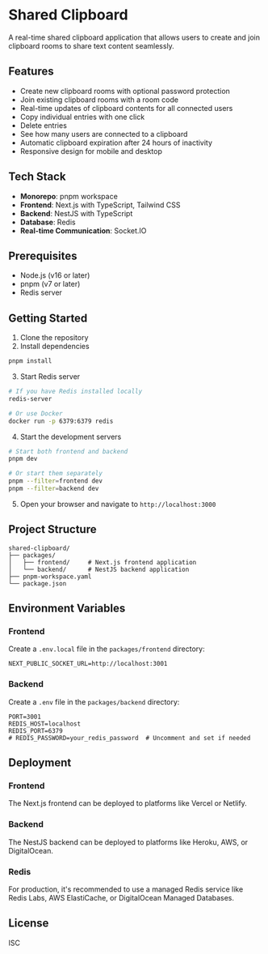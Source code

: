 # Shared Clipboard

A real-time shared clipboard application that allows users to create and join clipboard rooms to share text content seamlessly.

## Features

- Create new clipboard rooms with optional password protection
- Join existing clipboard rooms with a room code
- Real-time updates of clipboard contents for all connected users
- Copy individual entries with one click
- Delete entries
- See how many users are connected to a clipboard
- Automatic clipboard expiration after 24 hours of inactivity
- Responsive design for mobile and desktop

## Tech Stack

- **Monorepo**: pnpm workspace
- **Frontend**: Next.js with TypeScript, Tailwind CSS
- **Backend**: NestJS with TypeScript
- **Database**: Redis
- **Real-time Communication**: Socket.IO

## Prerequisites

- Node.js (v16 or later)
- pnpm (v7 or later)
- Redis server

## Getting Started

1. Clone the repository
2. Install dependencies
```bash
pnpm install
```

3. Start Redis server
```bash
# If you have Redis installed locally
redis-server

# Or use Docker
docker run -p 6379:6379 redis
```

4. Start the development servers
```bash
# Start both frontend and backend
pnpm dev

# Or start them separately
pnpm --filter=frontend dev
pnpm --filter=backend dev
```

5. Open your browser and navigate to `http://localhost:3000`

## Project Structure

```
shared-clipboard/
├── packages/
│   ├── frontend/     # Next.js frontend application
│   └── backend/      # NestJS backend application
├── pnpm-workspace.yaml
└── package.json
```

## Environment Variables

### Frontend

Create a `.env.local` file in the `packages/frontend` directory:

```
NEXT_PUBLIC_SOCKET_URL=http://localhost:3001
```

### Backend

Create a `.env` file in the `packages/backend` directory:

```
PORT=3001
REDIS_HOST=localhost
REDIS_PORT=6379
# REDIS_PASSWORD=your_redis_password  # Uncomment and set if needed
```

## Deployment

### Frontend

The Next.js frontend can be deployed to platforms like Vercel or Netlify.

### Backend

The NestJS backend can be deployed to platforms like Heroku, AWS, or DigitalOcean.

### Redis

For production, it's recommended to use a managed Redis service like Redis Labs, AWS ElastiCache, or DigitalOcean Managed Databases.

## License

ISC
